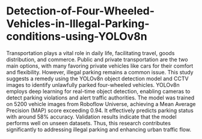 # Detection-of-Four-Wheeled-Vehicles-in-Illegal-Parking-conditions-using-YOLOv8n
Transportation plays a vital role in daily life, facilitating travel, goods distribution, and commerce. Public and private transportation are the two main options, with many favoring private vehicles like cars for their comfort and flexibility. However, illegal parking remains a common issue. This study suggests a remedy using the YOLOv8n object detection model and CCTV images to identify unlawfully parked four-wheeled vehicles. YOLOv8n employs deep learning for real-time object detection, enabling cameras to detect parking violations and alert traffic authorities. The model was trained on 5200 vehicle images from Roboflow Universe, achieving a Mean Average Precision (MAP) score exceeding 0.94. It effectively predicts parking status with around 58% accuracy. Validation results indicate that the model performs well on unseen datasets. Thus, this research contributes significantly to addressing illegal parking and enhancing urban traffic flow.
